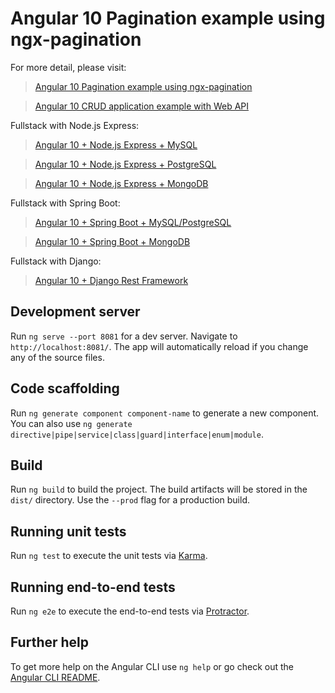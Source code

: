 # Angular 10 Pagination example using ngx-pagination

For more detail, please visit:
> [Angular 10 Pagination example using ngx-pagination](https://bezkoder.com/angular-10-pagination-ngx/)

> [Angular 10 CRUD application example with Web API](https://bezkoder.com/angular-10-crud-app/)

Fullstack with Node.js Express:
> [Angular 10 + Node.js Express + MySQL](https://bezkoder.com/angular-10-node-js-express-mysql/)

> [Angular 10 + Node.js Express + PostgreSQL](https://bezkoder.com/angular-10-node-express-postgresql/)

> [Angular 10 + Node.js Express + MongoDB](https://bezkoder.com/angular-10-mongodb-node-express/)

Fullstack with Spring Boot:
> [Angular 10 + Spring Boot + MySQL/PostgreSQL](https://bezkoder.com/angular-10-spring-boot-crud/)

> [Angular 10 + Spring Boot + MongoDB](https://bezkoder.com/angular-10-spring-boot-mongodb/)

Fullstack with Django:

> [Angular 10 + Django Rest Framework](https://bezkoder.com/django-angular-10-crud-rest-framework/)

## Development server

Run `ng serve --port 8081` for a dev server. Navigate to `http://localhost:8081/`. The app will automatically reload if you change any of the source files.

## Code scaffolding

Run `ng generate component component-name` to generate a new component. You can also use `ng generate directive|pipe|service|class|guard|interface|enum|module`.

## Build

Run `ng build` to build the project. The build artifacts will be stored in the `dist/` directory. Use the `--prod` flag for a production build.

## Running unit tests

Run `ng test` to execute the unit tests via [Karma](https://karma-runner.github.io).

## Running end-to-end tests

Run `ng e2e` to execute the end-to-end tests via [Protractor](http://www.protractortest.org/).

## Further help

To get more help on the Angular CLI use `ng help` or go check out the [Angular CLI README](https://github.com/angular/angular-cli/blob/master/README.md).
